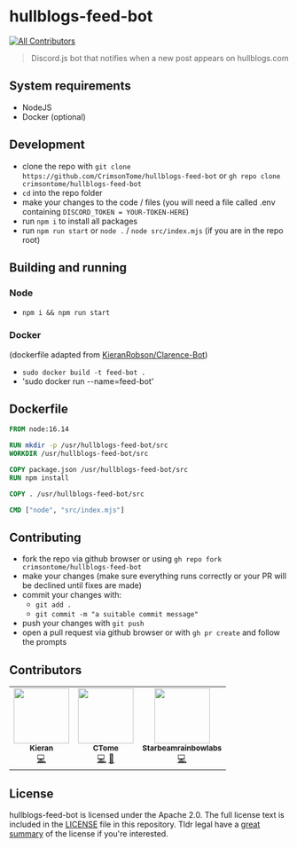 # hullblogs-feed-bot
<!-- ALL-CONTRIBUTORS-BADGE:START - Do not remove or modify this section -->
[![All Contributors](https://img.shields.io/badge/all_contributors-3-orange.svg?style=flat-square)](#contributors-)
<!-- ALL-CONTRIBUTORS-BADGE:END -->

> Discord.js bot that notifies when a new post appears on hullblogs.com 

## System requirements

 - NodeJS
 - Docker (optional)

## Development

 - clone the repo with `git clone https://github.com/CrimsonTome/hullblogs-feed-bot` or `gh repo clone crimsontome/hullblogs-feed-bot`
 - `cd` into the repo folder
 - make your changes to the code / files (you will need a file called .env containing `DISCORD_TOKEN = YOUR-TOKEN-HERE`)
 - run `npm i` to install all packages
 - run `npm run start` or `node .` / `node src/index.mjs` (if you are in the repo root)

## Building and running

### Node

 - `npm i && npm run start`

### Docker

(dockerfile adapted from [KieranRobson/Clarence-Bot](https://github.com/KieranRobson/Clarence-Bot))

 - `sudo docker build -t feed-bot .`
 - 'sudo docker run --name=feed-bot'

## Dockerfile

```dockerfile
FROM node:16.14

RUN mkdir -p /usr/hullblogs-feed-bot/src
WORKDIR /usr/hullblogs-feed-bot/src

COPY package.json /usr/hullblogs-feed-bot/src
RUN npm install

COPY . /usr/hullblogs-feed-bot/src

CMD ["node", "src/index.mjs"]
```

## Contributing

 - fork the repo via github browser or using `gh repo fork crimsontome/hullblogs-feed-bot`
 - make your changes (make sure everything runs correctly or your PR will be declined until fixes are made)
 - commit your changes with:
   - `git add .`
   - `git commit -m "a suitable commit message"`
 - push your changes with `git push`
 - open a pull request via github browser or with `gh pr create` and follow the prompts
   
## Contributors

<!-- ALL-CONTRIBUTORS-LIST:START - Do not remove or modify this section -->
<!-- prettier-ignore-start -->
<!-- markdownlint-disable -->
<table>
  <tbody>
    <tr>
      <td align="center"><a href="https://github.com/KieranRobson"><img src="https://avatars.githubusercontent.com/u/32241933?v=4?s=100" width="100px;" alt=""/><br /><sub><b>Kieran</b></sub></a><br /><a href="https://github.com/CrimsonTome/hullblogs-feed-bot/commits?author=KieranRobson" title="Code">💻</a></td>
      <td align="center"><a href="https://links.crimsontome.com"><img src="https://avatars.githubusercontent.com/u/64846840?v=4?s=100" width="100px;" alt=""/><br /><sub><b>CTome</b></sub></a><br /><a href="https://github.com/CrimsonTome/hullblogs-feed-bot/commits?author=CrimsonTome" title="Code">💻</a> <a href="https://github.com/CrimsonTome/hullblogs-feed-bot/commits?author=CrimsonTome" title="Documentation">📖</a></td>
      <td align="center"><a href="https://starbeamrainbowlabs.com/"><img src="https://avatars.githubusercontent.com/u/9929737?v=4?s=100" width="100px;" alt=""/><br /><sub><b>Starbeamrainbowlabs</b></sub></a><br /><a href="https://github.com/CrimsonTome/hullblogs-feed-bot/commits?author=sbrl" title="Code">💻</a></td>
    </tr>
  </tbody>
</table>

<!-- markdownlint-restore -->
<!-- prettier-ignore-end -->

<!-- ALL-CONTRIBUTORS-LIST:END -->

<!-- ALL-CONTRIBUTORS-LIST:START - Do not remove or modify this section -->
<!-- prettier-ignore-start -->
<!-- markdownlint-disable -->

<!-- markdownlint-restore -->
<!-- prettier-ignore-end -->

<!-- ALL-CONTRIBUTORS-LIST:END -->



## License

hullblogs-feed-bot is licensed under the Apache 2.0. The full license text is included in the [LICENSE](LICENSE) file in this repository. Tldr legal have a [great summary](https://tldrlegal.com/license/apache-license-2.0-(apache-2.0)) of the license if you're interested.

